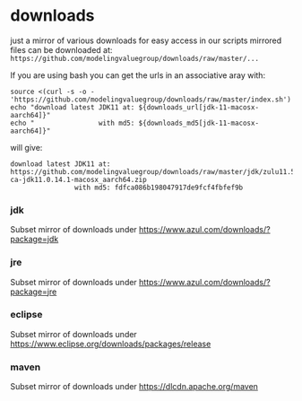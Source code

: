 # downloads
just a mirror of various downloads for easy access in our scripts
mirrored files can be downloaded at: ```https://github.com/modelingvaluegroup/downloads/raw/master/...```

If you are using bash you can get the urls in an associative aray with:
```shell
source <(curl -s -o - 'https://github.com/modelingvaluegroup/downloads/raw/master/index.sh')
echo "download latest JDK11 at: ${downloads_url[jdk-11-macosx-aarch64]}"
echo "                with md5: ${downloads_md5[jdk-11-macosx-aarch64]}"
```
will give:

```
download latest JDK11 at: https://github.com/modelingvaluegroup/downloads/raw/master/jdk/zulu11.54.25-ca-jdk11.0.14.1-macosx_aarch64.zip
                with md5: fdfca086b198047917de9fcf4fbfef9b
```

### jdk
Subset mirror of downloads under https://www.azul.com/downloads/?package=jdk

### jre
Subset mirror of downloads under https://www.azul.com/downloads/?package=jre

### eclipse
Subset mirror of downloads under https://www.eclipse.org/downloads/packages/release

### maven
Subset mirror of downloads under https://dlcdn.apache.org/maven